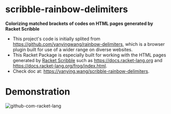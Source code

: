 scribble-rainbow-delimiters
===========================
**Colorizing matched brackets of codes on HTML pages generated by Racket Scribble**

* This project's code is initially splited from <https://github.com/yanyingwang/rainbow-delimiters>, which is a browser plugin built for use of a wider range on diverse websites.
* This Racket Package is especially built for working with the HTML pages generated by [Racket Scribble](https://docs.racket-lang.org/scribble/) such as <https://docs.racket-lang.org> and <https://docs.racket-lang.org/frog/index.html>.
* Check doc at: <https://yanying.wang/scribble-rainbow-delimiters>.


# Demonstration
![github-com-racket-lang](https://raw.githubusercontent.com/yanyingwang/scribble-rainbow-delimiters/master/screenshot/docs-racket-lang-org.gif)


